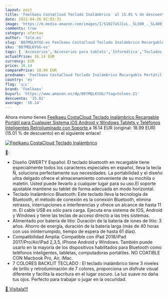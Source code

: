 ```yaml
---
layout: post
title: 'Feelkaeu CostaCloud Teclado Inalámbrico  al 15.01 % de descuento'
date: 2021-04-26 01:03:31
image: 'https://m.media-amazon.com/images/I/51027a5J1vL._SL500_._SL400_.jpg'
comments: true
category: ofertas
author: 'tole.es'
slug: 'B07MQLKYGG-es Feelkaeu CostaCloud Teclado Inalámbrico Recargable...'
sku: 'B07MQLKYGG-es'
tags: [ 'Accesorios','Accesorios para tablets','Informática','Teclados para tablets','android','feelkaeu', ]
actualPrice: 16.14 EUR
currency: EUR
price: 16.14
comparePrice: 18.99 EUR
prodname: 'Feelkaeu CostaCloud Teclado Inalámbrico Recargable Portátil para Cualquier Sistema iOS Android y Windows Tablets y Teléfonos Inteligentes  Retroiluminado con Soporte '
country: 'es'
flag: '🇪🇸'
brand: 'Feelkaeu'
buyurl: 'https://www.amazon.es/dp/B07MQLKYGG/?tag=tolees-21'
descuento: '15.01'
average: '16.14'
---
```


Ahora mismo tienes [Feelkaeu CostaCloud Teclado Inalámbrico Recargable Portátil para Cualquier Sistema iOS Android y Windows Tablets y Teléfonos Inteligentes  Retroiluminado con Soporte ](https://www.amazon.es/dp/B07MQLKYGG/?tag=tolees-21) a 16.14 EUR (original: 18.99 EUR) (15.01 %  de descuento) en el siguiente enlace!

[![Feelkaeu CostaCloud Teclado Inalámbrico ](https://m.media-amazon.com/images/I/51027a5J1vL._SL500_._SL400_.jpg)](https://www.amazon.es/dp/B07MQLKYGG/?tag=tolees-21)

🔎:

- Diseño QWERTY Español: El teclado bluetooth en recargable tiene especialmente todos los caracteres especiales en español, lleva la tecla Ñ, soluciona perfectamente sus necesidades. La portabilidad y el diseño ultra delgado ofrece el almacenamiento conveniente de su mochila o maletín. Usted puede llevarlo a cualquier lugar para su uso.El soporte ajustable mantiene su tablet de forma adecuada en modo horizontal.
- Teclado Inalámbrico Bluetooth: Este teclado lleva la tecnología de Bluetooth, el método de conexión es la conexión Bluetooth, elimina retrasos, interrupciones e interferencias y ofrece un alcance de hasta 11 m. El cable USB es sólo para carga. Ejecuta ena sistema de IOS, Android y Windows y tiene las teclas de acceso directo a las tres sistemas.
- Alimentado por batería de litio: Duración de la batería de iones de litio: 3 años. Ahorro de energía, duración de la batería larga (más de 40 horas con uso ininterrumpido, tiempo de espera de hasta 61 días).
- Compatibilidad Amplia: Compatible con iPad 2018/iPad 2017/Pro/Air/iPad 2,3,5, iPhone Android y Windows. También puede usarlo en la mayoría de los dispositivos habilitados para Bluetooth como teléfonos inteligentes, tabletas, computadoras portátiles. NO COATIBLE CON Macbook Pro, Air, iMac.
- 7 COLORES BACKLIT TECLADO : El teclado inalámbrico tiene 3 niveles de brillo y retroiluminación de 7 colores, proporciona un disfrute visual diferente y facilita la escritura en el lugar oscuro. La luz suave no daña tus ojos. Perfecto para trabajar o jugar en la oscuridad.

[🛒 Visítala!!!](https://www.amazon.es/dp/B07MQLKYGG/?tag=tolees-21)
